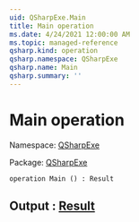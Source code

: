 ```yaml
---
uid: QSharpExe.Main
title: Main operation
ms.date: 4/24/2021 12:00:00 AM
ms.topic: managed-reference
qsharp.kind: operation
qsharp.namespace: QSharpExe
qsharp.name: Main
qsharp.summary: ''
---
```


# Main operation

Namespace: [QSharpExe](xref:QSharpExe)

Package: [QSharpExe](https://nuget.org/packages/QSharpExe)




```qsharp
operation Main () : Result
```


## Output : [Result](xref:microsoft.quantum.qsharp.valueliterals#result-literal)

